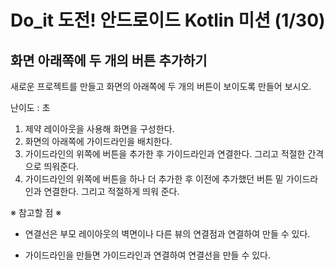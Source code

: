 # Do_it 도전! 안드로이드 Kotlin 미션 (1/30)

## 화면 아래쪽에 두 개의 버튼 추가하기

새로운 프로젝트를 만들고 화면의 아래쪽에 두 개의 버튼이 보이도록 만들어 보시오.

난이도 : 초


1. 제약 레이아웃을 사용해 화면을 구성한다.
2. 화면의 아래쪽에 가이드라인을 배치한다.
3. 가이드라인의 위쪽에 버튼을 추가한 후 가이드라인과 연결한다. 그리고 적절한 간격으로 띄워준다.
4. 가이드라인의 위쪽에 버튼을 하나 더 추가한 후 이전에 추가했던 버튼 밑 가이드라인과 연결한다. 그리고 적절하게 띄워 준다.
   

※ 참고할 점 ※

* 연결선은 부모 레이아웃의 벽면이나 다른 뷰의 연결점과 연결하여 만들 수 있다.
  
* 가이드라인을 만들면 가이드라인과 연결하여 연결선을 만들 수 있다.